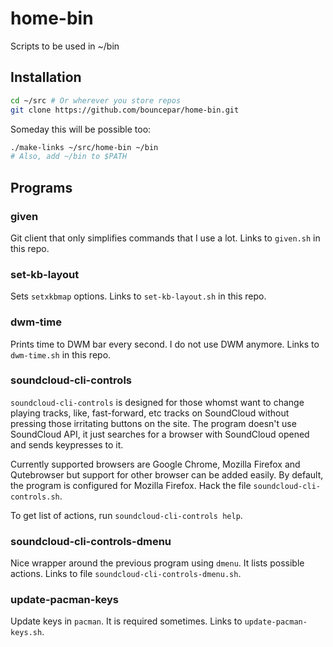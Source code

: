 # home-bin

Scripts to be used in ~/bin

## Installation

```sh
cd ~/src # Or wherever you store repos
git clone https://github.com/bouncepar/home-bin.git
```

Someday this will be possible too:

```sh
./make-links ~/src/home-bin ~/bin
# Also, add ~/bin to $PATH
```

## Programs

### given

Git client that only simplifies commands that I use a lot. Links to `given.sh` in this repo.

### set-kb-layout

Sets `setxkbmap` options. Links to `set-kb-layout.sh` in this repo.

### dwm-time

Prints time to DWM bar every second. I do not use DWM anymore. Links to `dwm-time.sh` in this repo.

### soundcloud-cli-controls

`soundcloud-cli-controls` is designed for those whomst want to change playing tracks, like, fast-forward, etc tracks on SoundCloud without pressing those irritating buttons on the site. The program doesn't use SoundCloud API, it just searches for a browser with SoundCloud opened and sends keypresses to it.

Currently supported browsers are Google Chrome, Mozilla Firefox and Qutebrowser but support for other browser can be added easily. By default, the program is configured for Mozilla Firefox. Hack the file `soundcloud-cli-controls.sh`.

To get list of actions, run `soundcloud-cli-controls help`.

### soundcloud-cli-controls-dmenu

Nice wrapper around the previous program using `dmenu`. It lists possible actions. Links to file `soundcloud-cli-controls-dmenu.sh`.

### update-pacman-keys

Update keys in `pacman`. It is required sometimes. Links to `update-pacman-keys.sh`.


